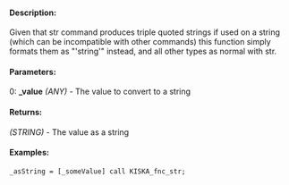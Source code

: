 #### Description:
Given that str command produces triple quoted strings if used on a string (which can be incompatible with other commands) this function simply formats them as "'string'" instead, and all other types as normal with str.

#### Parameters:
0: **_value** *(ANY)* - The value to convert to a string

#### Returns:
*(STRING)* - The value as a string

#### Examples:
```sqf
_asString = [_someValue] call KISKA_fnc_str;
```


